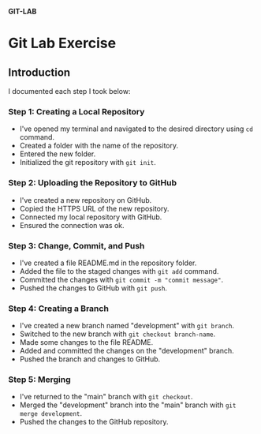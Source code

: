 **GIT-LAB**

# Git Lab Exercise

## Introduction
I documented each step I took below: 

### Step 1: Creating a Local Repository
- I've opened my terminal and navigated to the desired directory using `cd` command.
- Created a folder with the name of the repository.
- Entered the new folder.
- Initialized the git repository with `git init`.

### Step 2: Uploading the Repository to GitHub
- I've created a new repository on GitHub.
- Copied the HTTPS URL of the new repository.
- Connected my local repository with GitHub.
- Ensured the connection was ok.

### Step 3: Change, Commit, and Push
- I've created a file README.md in the repository folder.
- Added the file to the staged changes with `git add` command.
- Committed the changes with `git commit -m "commit message"`.
- Pushed the changes to GitHub with `git push`.

### Step 4: Creating a Branch
- I've created a new branch named "development" with `git branch`.
- Switched to the new branch with `git checkout branch-name`.
- Made some changes to the file README.
- Added and committed the changes on the "development" branch.
- Pushed the branch and changes to GitHub.

### Step 5: Merging
- I've returned to the "main" branch with `git checkout`.
- Merged the "development" branch into the "main" branch with `git merge development`.
- Pushed the changes to the GitHub repository.
```

